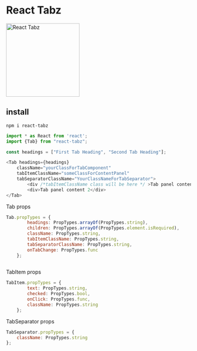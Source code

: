 # React Tabz

<img width="200" alt="React Tabz" src="https://user-images.githubusercontent.com/26111842/55259878-2d804180-5267-11e9-9129-c69ade927066.png">

## install
`npm i react-tabz`

```javascript
import * as React from 'react';
import {Tab} from "react-tabz";

const headings = ["First Tab Heading", "Second Tab Heading"];

<Tab headings={headings}
    className="yourClassForTabComponent"
    tabItemClassName="someClassForContentPanel"
    tabSeparatorClassName="YourClassNameForTabSeparator">
        <div /*tabItemClassName class will be here */ >Tab panel content 1</div>
        <div>Tab panel content 2</div>
</Tab>

```
Tab props
```javascript
Tab.propTypes = {
        headings: PropTypes.arrayOf(PropTypes.string),
        children: PropTypes.arrayOf(PropTypes.element.isRequired),
        className: PropTypes.string,
        tabItemClassName: PropTypes.string,
        tabSeparatorClassName: PropTypes.string,
        onTabChange: PropTypes.func
    };
    
```    
TabItem props
```javascript
TabItem.propTypes = {
        text: PropTypes.string,
        checked: PropTypes.bool,
        onClick: PropTypes.func,
        className: PropTypes.string
    };
```    
TabSeparator props
```javascript
TabSeparator.propTypes = {
    className: PropTypes.string
};
```
